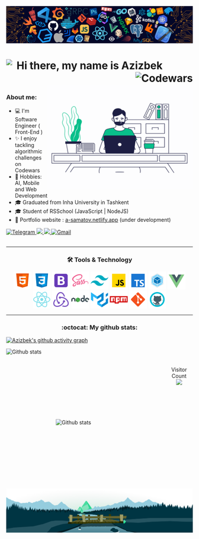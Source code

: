 <img width="auto" src=".github/header.png" />

<h1>
  <img align="left" src="https://media.giphy.com/media/hvRJCLFzcasrR4ia7z/giphy.gif" width="28" />
  Hi there, my name is Azizbek 
  <img align="right" alt="Codewars" src="https://www.codewars.com/users/Azizbek98/badges/large" />
</h1>

<br />

<img align="right" alt="Programmer" src="programmer.gif" width="395" height="280" />

<!-- [![Typing SVG](https://readme-typing-svg.demolab.com/?lines=First+line+of+text;Second+line+of+text)](https://git.io/typing-svg) -->

### About me:

- 💻 I'm Software Engineer ( Front-End )
- ✨ I enjoy tackling algorithmic challenges on Codewars
- 🔭 Hobbies: AI, Mobile and Web Development
- 🎓 Graduated from Inha University in Tashkent
- 🎓 Student of RSSchool (JavaScript | NodeJS)
- 🎨 Portfolio website : <a href="https://a-samatov.netlify.app/" target="_blank">a-samatov.netlify.app</a> (under development)

<div align="left">
  <a href="https://t.me/a_Samatov">
    <img alt="Telegram" src="https://img.shields.io/badge/Telegram-2CA5E0?style=for-the-badge&logo=telegram&logoColor=white" />
  </a>
  <a href="https://www.linkedin.com/in/azizbek-samatov-b27859188/">
    <img src="https://img.shields.io/badge/linkedin-%230077B5.svg?&style=for-the-badge&logo=linkedin&logoColor=white" />
  </a>
  <a href="#">
    <img src="https://img.shields.io/badge/Discord-%237289DA.svg?style=for-the-badge&logo=discord&logoColor=white" />
  </a>
  <a href="mailto:azizbeksamatov98@gmail.com">
    <img alt="Gmail" src="https://img.shields.io/badge/Gmail-D14836?style=for-the-badge&logo=gmail&logoColor=white" />
  </a>
  <br />
</div>

<div align="center" width="auto">
  <br />
  <hr />

  <h3 align="center">🛠 Tools & Technology</h3>

  <img alt="html" src=".github/1.png" />
  <img alt="css" src=".github/2.png" />
  <img alt="bootstrap" src=".github/3.png" />
  <img alt="scss" src=".github/4.png" />
  <img alt="tailwind" src=".github/5.png" />
  <img alt="javascript" src=".github/6.png" />
  <img alt="typescript" src=".github/7.png" />
  <img alt="webpack" src=".github/8.png" />
  <img alt="vuejs" src=".github/9.png" />
  <img alt="reactjs" src=".github/10.png" />
  <img alt="redux" src=".github/11.png" />
  <img alt="nodejs" src=".github/12.png" />
  <img alt="material-ui" src=".github/13.png" />
  <img alt="npm" src=".github/14.png" />
  <img alt="git" src=".github/15.png" />
  <img alt="github" src=".github/16.png" />
</div>

<hr />

<div align="center">
  <h3>:octocat: My github stats:</h3>
</div>

[![Azizbek's github activity graph](https://github-readme-activity-graph.vercel.app/graph?username=Azizbek98&theme=react&hide_border=true)](https://github.com/azizbek98/github-readme-activity-graph)

<div>
  <img align="left" alt="Github stats" src="https://github-readme-stats.vercel.app/api?username=azizbek98&show_icons=true&include_all_commits=true&theme=chartreuse-dark" width="430" height="190" />
  <img align="right" alt="Github stats" src="https://github-readme-stats.vercel.app/api/top-langs/?username=azizbek98&langs_count=6&layout=compact&theme=chartreuse-dark" width="370" height="187" />
  <br />
</div>

<br />

<div>
  <p align="center"> 
    Visitor Count
    <br />
    <img src="https://profile-counter.glitch.me/Azizbek98/count.svg" />
  </p>
</div>

<img align="center" src=".github/footer.svg" />
